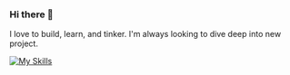### Hi there 👋

I love to build, learn, and tinker. I'm always looking to dive deep into new project.



[![My Skills](https://skillicons.dev/icons?i=androidstudio,linux,java,react,js,html,css,spring)](https://skillicons.dev)
<!--
**brjens/brjens** is a ✨ _special_ ✨ repository because its `README.md` (this file) appears on your GitHub profile.

Here are some ideas to get you started:

- 🔭 I’m currently working on ...
- 🌱 I’m currently learning ...
- 👯 I’m looking to collaborate on ...
- 🤔 I’m looking for help with ...
- 💬 Ask me about ...
- 📫 How to reach me: ...
- 😄 Pronouns: ...
- ⚡ Fun fact: ...
-->
